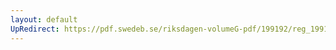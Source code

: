 ```yaml
---
layout: default
UpRedirect: https://pdf.swedeb.se/riksdagen-volumeG-pdf/199192/reg_199192_JuU/reg_199192_JuU_0001.pdf
---
```

